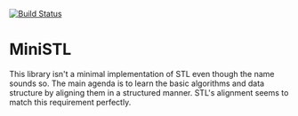 [![Build Status](https://travis-ci.com/MathewRo/MiniSTL.svg?branch=master)](https://travis-ci.com/MathewRo/MiniSTL)

# MiniSTL
 This library isn't a minimal implementation of STL even though the name sounds so. The main agenda is to learn the basic algorithms and data structure by aligning them in a structured manner. STL's alignment seems to match this requirement perfectly. 